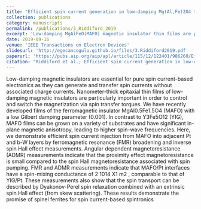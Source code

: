 ```yaml
---
title: "Efficient spin current generation in low-damping Mg(Al,Fe)2O4 thin films"
collection: publications
category: manuscripts
permalink: /publications/3_Riddiford_2019
excerpt: 'Low-damping MgAlFeO(MAFO) magnetic insulator thin films are promising for spin current-based spintronics, showing efficient spin current injection and high spin-wave frequencies, making them versatile alternatives to YIG for spin-transfer applications.'
date: 2019-09-16
venue: 'IEEE Transactions on Electron Devices'
slidesurl: 'http://egecancogulu.github.io/files/3.Riddiford2019.pdf'
paperurl: 'https://pubs.aip.org/aip/apl/article/115/12/122401/986260/Efficient-spin-current-generation-in-low-damping2'
citation: "Riddiford et al.; Efficient spin current generation in low-damping Mg(Al, Fe)2O4 thin films. Appl. Phys. Lett. 16 September 2019; 115 (12): 122401"
---
```


Low-damping magnetic insulators are essential for pure spin current-based electronics as they can generate and transfer spin currents without associated charge currents. Nanometer-thick epitaxial thin films of low-damping magnetic insulators are particularly important in order
to control and switch the magnetization via spin transfer torques. We have recently developed films of the ferromagnetic insulator
MgAl0.5Fe1.5O4 (MAFO) with a low Gilbert damping parameter (0.001). In contrast to Y3Fe5O12 (YIG), MAFO films can be grown on a
variety of substrates and have significant in-plane magnetic anisotropy, leading to higher spin-wave frequencies. Here, we demonstrate efficient spin current injection from MAFO into adjacent Pt and b-W layers by ferromagnetic resonance (FMR) broadening and inverse spin
Hall effect measurements. Angular dependent magnetoresistance (ADMR) measurements indicate that the proximity effect magnetoresistance is small compared to the spin Hall magnetoresistance associated with spin pumping. FMR and ADMR measurements indicate that
MAFO/Pt interfaces have a spin-mixing conductance of 2 1014 X1 m2
, comparable to that of YIG/Pt. These measurements also show
that the spin transport can be described by Dyakonov-Perel spin relaxation combined with an extrinsic spin Hall effect (from skew scattering). These results demonstrate the promise of spinel ferrites for spin current-based spintronics